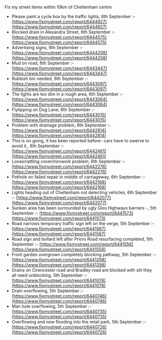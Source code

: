 Fix my street items within 10km of Cheltenham centre

<!-- fix_marker starts -->

- Please paint a cycle box by the traffic lights, 6th September :- [https://www.fixmystreet.com/report/6444927](https://www.fixmystreet.com/report/6444927)
- Blocked drain in Alexandra Street, 6th September :- [https://www.fixmystreet.com/report/6444575](https://www.fixmystreet.com/report/6444575)
- Advertising signs, 6th September :- [https://www.fixmystreet.com/report/6444208](https://www.fixmystreet.com/report/6444208)
- Mud on road, 6th September :- [https://www.fixmystreet.com/report/6443447](https://www.fixmystreet.com/report/6443447)
- Rubbish bin needed, 6th September :- [https://www.fixmystreet.com/report/6443097](https://www.fixmystreet.com/report/6443097)
- The lights are too dim in a rough area, 6th September :- [https://www.fixmystreet.com/report/6443064](https://www.fixmystreet.com/report/6443064)
- Flytipping on Dog Lane, 6th September :- [https://www.fixmystreet.com/report/6443015](https://www.fixmystreet.com/report/6443015)
- Problem with drainage problem, 6th September :- [https://www.fixmystreet.com/report/6442814](https://www.fixmystreet.com/report/6442814)
- This is on going, it has been reported before- cars have to swerve to avoid it., 6th September :- [https://www.fixmystreet.com/report/6442461](https://www.fixmystreet.com/report/6442461)
- Loose/rattling cover/ironwork problem, 6th September :- [https://www.fixmystreet.com/report/6442276](https://www.fixmystreet.com/report/6442276)
- Pothole on failed repair in middle of carriageway, 6th September :- [https://www.fixmystreet.com/report/6442168](https://www.fixmystreet.com/report/6442168)
- Lights heading out of Cheltenham not detecting vehicles, 6th September :- [https://www.fixmystreet.com/report/6442077](https://www.fixmystreet.com/report/6442077)
- Sunken area has been surrounded by ugly Glos Highways barriers -, 5th September :- [https://www.fixmystreet.com/report/6441573](https://www.fixmystreet.com/report/6441573)
- Road narrows temporary traffic sign left on the verge, 5th September :- [https://www.fixmystreet.com/report/6441567](https://www.fixmystreet.com/report/6441567)
- Road sign and bollard left after Priors Road resurfacing completed, 5th September :- [https://www.fixmystreet.com/report/6441556](https://www.fixmystreet.com/report/6441556)
- Front garden overgrown completely blocking pathway, 5th September :- [https://www.fixmystreet.com/report/6441298](https://www.fixmystreet.com/report/6441298)
- Drains on Cirencester road and Bradley road are blocked with silt they all need unblocking, 5th September :- [https://www.fixmystreet.com/report/6441078](https://www.fixmystreet.com/report/6441078)
- Drain overflowing, 5th September :- [https://www.fixmystreet.com/report/6440746](https://www.fixmystreet.com/report/6440746)
- Man hole overflowing, 5th September :- [https://www.fixmystreet.com/report/6440735](https://www.fixmystreet.com/report/6440735)
- Overflowing and now flooding into the retail park, 5th September :- [https://www.fixmystreet.com/report/6440726](https://www.fixmystreet.com/report/6440726)

<!-- fix_marker ends -->